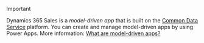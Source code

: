 > [!IMPORTANT]
> Dynamics 365 Sales is a *model-driven app* that is built on the [Common Data Service](https://docs.microsoft.com/powerapps/maker/common-data-service/data-platform-intro) platform. You can create and manage model-driven apps by using Power Apps. More information: [What are model-driven apps?](https://docs.microsoft.com/powerapps/maker/model-driven-apps/model-driven-app-overview)
